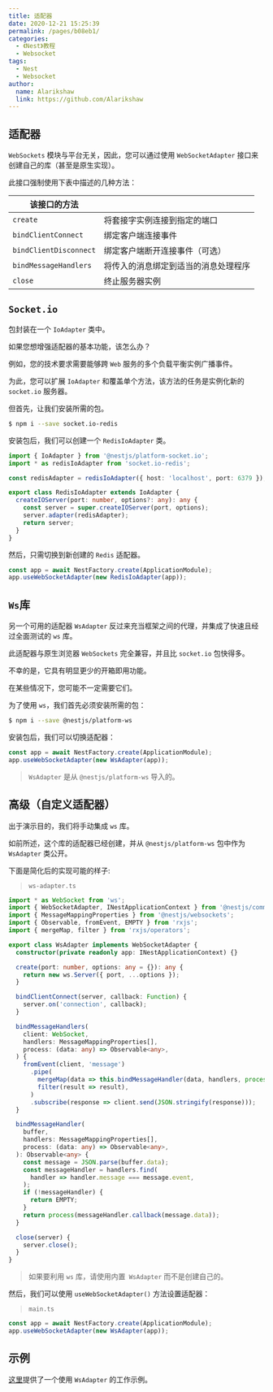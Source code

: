 ```yaml
---
title: 适配器
date: 2020-12-21 15:25:39
permalink: /pages/b08eb1/
categories:
  - 《Nest》教程
  - Websocket
tags:
  - Nest
  - Websocket
author: 
  name: Alarikshaw
  link: https://github.com/Alarikshaw
---
```


## 适配器

`WebSockets` 模块与平台无关，因此，您可以通过使用 `WebSocketAdapter` 接口来创建自己的库（甚至是原生实现）。

此接口强制使用下表中描述的几种方法：

| 该接口的方法           |                                      |
| ---------------------- | ------------------------------------ |
| `create`               | 将套接字实例连接到指定的端口         |
| `bindClientConnect`    | 绑定客户端连接事件                   |
| `bindClientDisconnect` | 绑定客户端断开连接事件（可选）       |
| `bindMessageHandlers`  | 将传入的消息绑定到适当的消息处理程序 |
| `close`                | 终止服务器实例                       |

## `Socket.io`

 包封装在一个 `IoAdapter` 类中。

如果您想增强适配器的基本功能，该怎么办？

例如，您的技术要求需要能够跨 `Web` 服务的多个负载平衡实例广播事件。

为此，您可以扩展 `IoAdapter` 和覆盖单个方法，该方法的任务是实例化新的 `socket.io` 服务器。

但首先，让我们安装所需的包。

```bash
$ npm i --save socket.io-redis
```

安装包后，我们可以创建一个 `RedisIoAdapter` 类。

```typescript
import { IoAdapter } from '@nestjs/platform-socket.io';
import * as redisIoAdapter from 'socket.io-redis';

const redisAdapter = redisIoAdapter({ host: 'localhost', port: 6379 });

export class RedisIoAdapter extends IoAdapter {
  createIOServer(port: number, options?: any): any {
    const server = super.createIOServer(port, options);
    server.adapter(redisAdapter);
    return server;
  }
}
```

然后，只需切换到新创建的 `Redis` 适配器。

```typescript
const app = await NestFactory.create(ApplicationModule);
app.useWebSocketAdapter(new RedisIoAdapter(app));
```

## `Ws`库

另一个可用的适配器 `WsAdapter` 反过来充当框架之间的代理，并集成了快速且经过全面测试的 `ws` 库。

此适配器与原生浏览器 `WebSockets` 完全兼容，并且比 `socket.io` 包快得多。

不幸的是，它具有明显更少的开箱即用功能。

在某些情况下，您可能不一定需要它们。

为了使用 `ws`，我们首先必须安装所需的包：

```bash
$ npm i --save @nestjs/platform-ws
```

安装包后，我们可以切换适配器：

```typescript
const app = await NestFactory.create(ApplicationModule);
app.useWebSocketAdapter(new WsAdapter(app));
```

> `WsAdapter` 是从 `@nestjs/platform-ws` 导入的。

## 高级（自定义适配器）

出于演示目的，我们将手动集成 `ws` 库。

如前所述，这个库的适配器已经创建，并从 `@nestjs/platform-ws` 包中作为 `WsAdapter` 类公开。

下面是简化后的实现可能的样子:

> `ws-adapter.ts`

```typescript
import * as WebSocket from 'ws';
import { WebSocketAdapter, INestApplicationContext } from '@nestjs/common';
import { MessageMappingProperties } from '@nestjs/websockets';
import { Observable, fromEvent, EMPTY } from 'rxjs';
import { mergeMap, filter } from 'rxjs/operators';

export class WsAdapter implements WebSocketAdapter {
  constructor(private readonly app: INestApplicationContext) {}

  create(port: number, options: any = {}): any {
    return new ws.Server({ port, ...options });
  }

  bindClientConnect(server, callback: Function) {
    server.on('connection', callback);
  }

  bindMessageHandlers(
    client: WebSocket,
    handlers: MessageMappingProperties[],
    process: (data: any) => Observable<any>,
  ) {
    fromEvent(client, 'message')
      .pipe(
        mergeMap(data => this.bindMessageHandler(data, handlers, process)),
        filter(result => result),
      )
      .subscribe(response => client.send(JSON.stringify(response)));
  }

  bindMessageHandler(
    buffer,
    handlers: MessageMappingProperties[],
    process: (data: any) => Observable<any>,
  ): Observable<any> {
    const message = JSON.parse(buffer.data);
    const messageHandler = handlers.find(
      handler => handler.message === message.event,
    );
    if (!messageHandler) {
      return EMPTY;
    }
    return process(messageHandler.callback(message.data));
  }

  close(server) {
    server.close();
  }
}
```

> 如果要利用 `ws` 库，请使用内置` WsAdapter` 而不是创建自己的。

然后，我们可以使用 `useWebSocketAdapter()` 方法设置适配器：

> `main.ts`

```typescript
const app = await NestFactory.create(ApplicationModule);
app.useWebSocketAdapter(new WsAdapter(app));
```

## 示例

[这里](https://github.com/nestjs/nest/tree/master/sample/16-gateways-ws)提供了一个使用 `WsAdapter` 的工作示例。